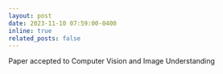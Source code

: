 ```yaml
---
layout: post
date: 2023-11-10 07:59:00-0400
inline: true
related_posts: false
---
```


Paper accepted to Computer Vision and Image Understanding
